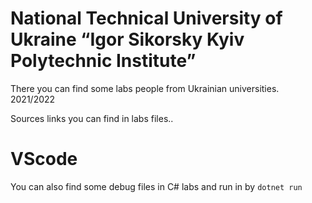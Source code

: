 # National Technical University of Ukraine “Igor Sikorsky Kyiv Polytechnic Institute”

There you can find some labs people from Ukrainian universities. 2021/2022

Sources links you can find in labs files..

# VScode
You can also find some debug files in C# labs and run in by  ```dotnet run```
